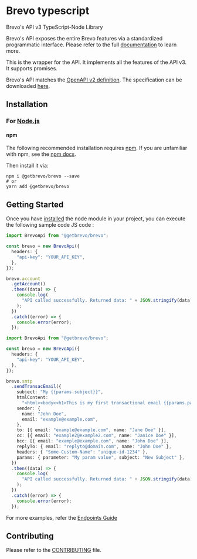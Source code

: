 # Brevo typescript

Brevo's API v3 TypeScript-Node Library

Brevo's API exposes the entire Brevo features via a standardized programmatic interface. Please refer to the full [documentation](https://developers.brevo.com) to learn more.

This is the wrapper for the API. It implements all the features of the API v3. It supports promises.

Brevo's API matches the [OpenAPI v2 definition](https://www.openapis.org/). The specification can be downloaded [here](https://api.brevo.com/v3/swagger_definition.yml).

## Installation

### For [Node.js](https://nodejs.org/)

#### npm

The following recommended installation requires [npm](https://npmjs.org/). If you are unfamiliar with npm, see the [npm docs](https://npmjs.org/doc/).

Then install it via:

```shell
npm i @getbrevo/brevo --save
# or
yarn add @getbrevo/brevo
```

## Getting Started

Once you have [installed](#installation) the node module in your project, you can execute the following sample code JS code :

```ts
import BrevoApi from "@getbrevo/brevo";

const brevo = new BrevoApi({
  headers: {
    "api-key": "YOUR_API_KEY",
  },
});

brevo.account
  .getAccount()
  .then((data) => {
    console.log(
      "API called successfully. Returned data: " + JSON.stringify(data)
    );
  })
  .catch((error) => {
    console.error(error);
  });
```

```ts
import BrevoApi from "@getbrevo/brevo";

const brevo = new BrevoApi({
  headers: {
    "api-key": "YOUR_API_KEY",
  },
});

brevo.smtp
  .sendTransacEmail({
    subject: "My {{params.subject}}",
    htmlContent:
      "<html><body><h1>This is my first transactional email {{params.parameter}}</h1></body></html>",
    sender: {
      name: "John Doe",
      email: "example@example.com",
    },
    to: [{ email: "example@example.com", name: "Jane Doe" }],
    cc: [{ email: "example2@example2.com", name: "Janice Doe" }],
    bcc: [{ email: "example@example.com", name: "John Doe" }],
    replyTo: { email: "replyto@domain.com", name: "John Doe" },
    headers: { "Some-Custom-Name": "unique-id-1234" },
    params: { parameter: "My param value", subject: "New Subject" },
  })
  .then((data) => {
    console.log(
      "API called successfully. Returned data: " + JSON.stringify(data)
    );
  })
  .catch((error) => {
    console.error(error);
  });
```

For more examples, refer the [Endpoints Guide](https://developers.brevo.com/reference)

## Contributing

Please refer to the [CONTRIBUTING](CONTRIBUTING.md) file.
